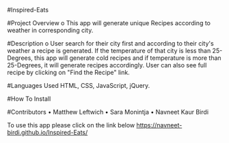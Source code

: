 #Inspired-Eats

#Project Overview
o	This app will generate unique Recipes according to weather in corresponding city.

#Description
o	User search for their city first and according to their city's weather a recipe is generated. If the temperature of that city is less than 25-Degrees, this app will generate cold recipes and if temperature is more than 25-Degrees, it will generate recipes accordingly. User can also see full recipe by clicking on "Find the Recipe" link.

#Languages Used
HTML, CSS, JavaScript, jQuery.

#How To Install




#Contributors
•	Matthew Leftwich
•	Sara Monintja
•	Navneet Kaur Birdi

To use this app please click on the link below
https://navneet-birdi.github.io/Inspired-Eats/

